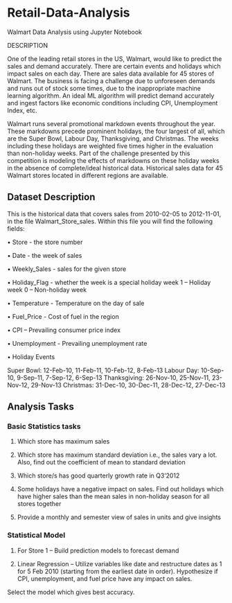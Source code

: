 # Retail-Data-Analysis
Walmart Data Analysis using Jupyter Notebook

DESCRIPTION

One of the leading retail stores in the US, Walmart, would like to predict the sales and demand accurately. There are certain events and holidays which impact sales on each day. There are sales data available for 45 stores of Walmart. The business is facing a challenge due to unforeseen demands and runs out of stock some times, due to the inappropriate machine learning algorithm. An ideal ML algorithm will predict demand accurately and ingest factors like economic conditions including CPI, Unemployment Index, etc.

Walmart runs several promotional markdown events throughout the year. These markdowns precede prominent holidays, the four largest of all, which are the Super Bowl, Labour Day, Thanksgiving, and Christmas. The weeks including these holidays are weighted five times higher in the evaluation than non-holiday weeks. Part of the challenge presented by this competition is modeling the effects of markdowns on these holiday weeks in the absence of complete/ideal historical data. Historical sales data for 45 Walmart stores located in different regions are available.

## Dataset Description

This is the historical data that covers sales from 2010-02-05 to 2012-11-01, in the file Walmart_Store_sales. Within this file you will find the following fields:

• Store - the store number

• Date - the week of sales

• Weekly_Sales -  sales for the given store

• Holiday_Flag - whether the week is a special holiday week 1 – Holiday week 0 – Non-holiday week

• Temperature - Temperature on the day of sale

• Fuel_Price - Cost of fuel in the region

• CPI – Prevailing consumer price index

• Unemployment - Prevailing unemployment rate

• Holiday Events

Super Bowl: 12-Feb-10, 11-Feb-11, 10-Feb-12, 8-Feb-13
Labour Day: 10-Sep-10, 9-Sep-11, 7-Sep-12, 6-Sep-13
Thanksgiving: 26-Nov-10, 25-Nov-11, 23-Nov-12, 29-Nov-13
Christmas: 31-Dec-10, 30-Dec-11, 28-Dec-12, 27-Dec-13

## Analysis Tasks

### Basic Statistics tasks

1. Which store has maximum sales

2. Which store has maximum standard deviation i.e., the sales vary a lot. Also, find out the coefficient of mean to standard deviation

3. Which store/s has good quarterly growth rate in Q3’2012

4. Some holidays have a negative impact on sales. Find out holidays which have higher sales than the mean sales in non-holiday season for all stores together

5. Provide a monthly and semester view of sales in units and give insights

### Statistical Model

1. For Store 1 – Build  prediction models to forecast demand

2. Linear Regression – Utilize variables like date and restructure dates as 1 for 5 Feb 2010 (starting from the earliest date in order). Hypothesize if CPI, unemployment, and fuel price have any impact on sales.

Select the model which gives best accuracy.
